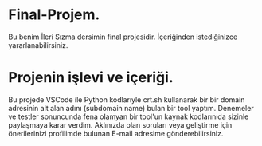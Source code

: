 # Final-Projem.
Bu benim İleri Sızma dersimin final projesidir. İçeriğinden istediğinizce yararlanabilirsiniz.
# Projenin işlevi ve içeriği.
Bu projede VSCode ile Python kodlarıyle crt.sh kullanarak bir bir domain adresinin alt alan adını (subdomain name) bulan bir tool yaptım. Denemeler ve testler sonuncunda
fena olamyan bir tool'un kaynak kodlarınıda sizinle paylaşmaya karar verdim. Aklınızda olan soruları veya geliştirme için önerilerinizi profilimde bulunan E-mail adresime gönderebilirsiniz.
